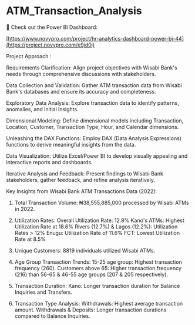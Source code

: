 # ATM_Transaction_Analysis

🔗 Check out the Power BI Dashboard:

[https://www.novypro.com/project/hr-analytics-dashboard-power-bi-44](https://project.novypro.com/e9jd0j)

Project Approach :

Requirements Clarification: Align project objectives with Wisabi Bank's needs through comprehensive discussions with stakeholders.

Data Collection and Validation: Gather ATM transaction data from Wisabi Bank's databases and ensure its accuracy and completeness.

Exploratory Data Analysis: Explore transaction data to identify patterns, anomalies, and initial insights.

Dimensional Modeling: Define dimensional models including Transaction, Location, Customer, Transaction Type, Hour, and Calendar dimensions.

Unleashing the DAX Functions: Employ DAX (Data Analysis Expressions) functions to derive meaningful insights from the data.

Data Visualization: Utilize Excel/Power BI to develop visually appealing and interactive reports and dashboards.

Iterative Analysis and Feedback: Present findings to Wisabi Bank stakeholders, gather feedback, and refine analysis iteratively.

Key Insights from Wisabi Bank ATM Transactions Data (2022):

1. Total Transaction Volume: ₦38,555,885,000 processed by Wisabi ATMs in 2022.

2. Utilization Rates:
 Overall Utilization Rate: 12.9%
 Kano's ATMs: Highest Utilization Rate at 18.6%
 Rivers (12.7%) & Lagos (12.2%): Utilization Rates > 12%
 Enugu: Utilization Rate of 11.6%
 FCT: Lowest Utilization Rate at 8.5%

3. Unique Customers: 8819 individuals utilized Wisabi ATMs.

4. Age Group Transaction Trends:
 15-25 age group: Highest transaction frequency (260).
 Customers above 65: Higher transaction frequency (216) than 56-65 & 46-55 age groups (207 & 205 respectively).

5. Transaction Duration:
  Kano: Longer transaction duration for Balance Inquiries and Transfers.

6. Transaction Type Analysis:
 Withdrawals: Highest average transaction amount.
 Withdrawals & Deposits: Longer transaction durations compared to Balance Inquiries.
